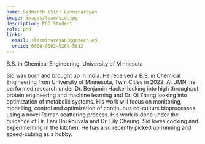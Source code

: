 ```yaml
---
name: Sidharth (Sid) Laxminarayan
image: images/team/sid.jpg
description: PhD Student
role: phd
links:
  email: slaxminarayan3@gatech.edu
  orcid: 0000-0002-5269-5612
---
```


B.S. in Chemical Engineering, University of Minnesota

Sid was born and brought up in India. He received a B.S. in Chemical Engineering from University of Minnesota, Twin Cities in 2022. At UMN, he performed research under Dr. Benjamin Hackel looking into high throughput protein engineering and machine learning and Dr. Qi Zhang looking into optimization of metabolic systems. His work will focus on monitoring, modelling, control and optimization of continuous co-culture bioprocesses using a novel Raman scattering process. His work is done under the guidance of Dr. Fani Boukouvala and Dr. Lily Cheung. Sid loves cooking and experimenting in the kitchen. He has also recently picked up running and speed-cubing as a hobby.


